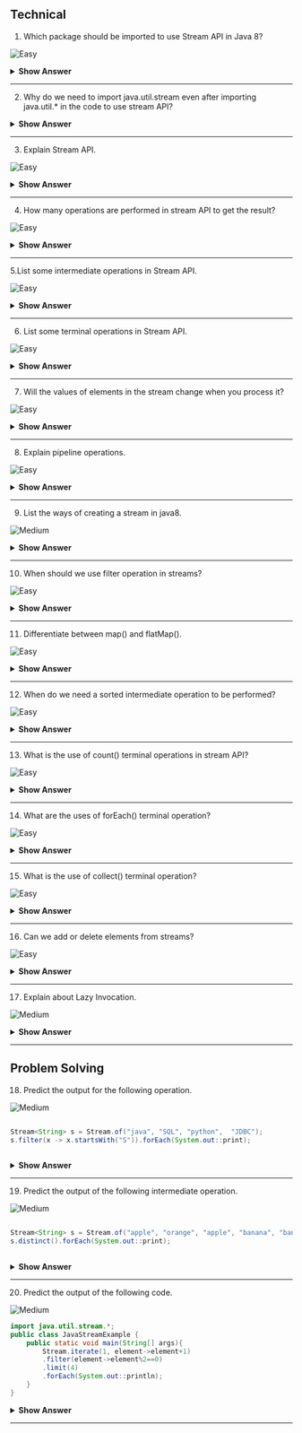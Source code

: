  ## Technical 
 
 1. Which package should be imported to use Stream API in Java 8?
 
 ![Easy](https://github.com/revaturelabs/interviewquestions/blob/dev/ComplexityTags/simple%20(2).svg)

 <details><summary><b> Show Answer</b></summary>
 
 <blockquote>

 We should import java.util.stream, which includes all the classes and interfaces used for functional-type operations. 
  
 </blockquote>

 </details>

 ---
 
 2. Why do we need to import java.util.stream even after importing java.util.* in the code to use stream API?

   <details><summary><b> Show Answer</b></summary>
 
 <blockquote>

  - java.util.* will import all the direct classes and interfaces but not sub-classes/sub-packages.
  - stream class resides in the sub package java.util.stream package so it will not be included in java.util.*.
  
</blockquote>
 
  </details>

  ---
    
  3. Explain Stream API.
  
  ![Easy](https://github.com/revaturelabs/interviewquestions/blob/dev/ComplexityTags/simple%20(2).svg)
    
 <details><summary><b> Show Answer</b></summary>
 
 <blockquote>

 - Stream API is a collection of objects which can be processed to get the desired result. 
 - A stream is a sequence of objects that supports various methods which can be pipelined to produce the desired result.
   The features of Java stream are –
   - A stream is not a data structure instead it takes input from the Collections, Arrays or I/O channels.
   - Streams don’t change the original data structure, they only provide the result as per the pipelined methods.
   - Each intermediate operation is lazily executed and returns a stream as a result, hence various intermediate operations can be pipelined.   
   - Terminal operations mark the end of the stream and return the result.
 
 **Example:**  If we want to filter the movies released in 2022 from the movie database.
  
  </blockquote>

  </details>

  ---
  
  4. How many operations are performed in stream API to get the result?
  
  ![Easy](https://github.com/revaturelabs/interviewquestions/blob/dev/ComplexityTags/simple%20(2).svg)

  <details><summary><b> Show Answer</b></summary>
 
 <blockquote>

- Two operations - Intermediate and terminal operations.
- Intermediate - will process the stream to get the result (like a filter, or map).
- Terminal - it is the end of the stream to return the result.
  
  </blockquote>

</details>

---
   
5.List some intermediate operations in Stream API.

![Easy](https://github.com/revaturelabs/interviewquestions/blob/dev/ComplexityTags/simple%20(2).svg)

 <details><summary><b> Show Answer</b></summary>
 
 <blockquote> 
  
 These are some intermediate operations used in Stream API.
 
 ![image](https://user-images.githubusercontent.com/92523245/183340700-36890903-b56e-4875-b2c5-5f3b0e9e812b.png)
  
  </blockquote>

</details>

  ---
  
6. List some terminal operations in Stream API.

![Easy](https://github.com/revaturelabs/interviewquestions/blob/dev/ComplexityTags/simple%20(2).svg)

 <details><summary><b> Show Answer</b></summary>
 
 <blockquote>
 
 These are some terminal operations used in Stream API.

![image](https://user-images.githubusercontent.com/92523245/183340851-0d37a284-efa2-4743-b2e1-ae56137139f0.png)

 </blockquote> 
  
</details>
  
  ---

7. Will the values of elements in the stream change when you process it?

![Easy](https://github.com/revaturelabs/interviewquestions/blob/dev/ComplexityTags/simple%20(2).svg)


 <details><summary><b> Show Answer</b></summary>

No.
  
 <details><summary><b> Explanation </b></summary>
  
 <blockquote>
  
Because stream API processes the elements as per pipelined operations without changing the values.
  
  </blockquote>

</details>
  
</details>
  
 ---

8. Explain pipeline operations.

![Easy](https://github.com/revaturelabs/interviewquestions/blob/dev/ComplexityTags/simple%20(2).svg)

 <details><summary><b> Show Answer</b></summary>
 
 <blockquote>

- Stream API will take the stream of elements as the source, performs a pipeline of operations, and returns the  result 
- A pipeline of operations consists of a source, zero or more intermediate operations(filter, sort, map), and a terminal operation.

</blockquote>  
  
</details>
  
 ---

9. List the ways of creating a stream in java8.

![Medium](https://github.com/revaturelabs/interviewquestions/blob/dev/ComplexityTags/Medium%20(2).svg)

 <details><summary><b> Show Answer</b></summary>
 
 <blockquote>

- By creating `Stream.of()` method 
- Stream from a Collection using `stream()` & `parallelStream()` methods
- Stream from an Array using `Arrays.stream()`
- Stream using `Stream.builder()`
- By an Empty Stream using `Stream.empty()`
- Creating an infinite Stream using `Stream.generate()` method and `Stream.iterate()` method
- Creating Stream of a File
  
 </blockquote>

</details>

 ---
  
10. When should we use filter operation in streams?

![Easy](https://github.com/revaturelabs/interviewquestions/blob/dev/ComplexityTags/simple%20(2).svg)

 <details><summary><b> Show Answer</b></summary>
 
 <blockquote>

- When we need to process and return a stream from another stream that satisfies a given condition, we use filters in intermediate operations.
- Example: Return the movie list released in 2022 from the movie database.
  
 </blockquote>

</details>
  
 ---

11. Differentiate between map() and flatMap().

![Easy](https://github.com/revaturelabs/interviewquestions/blob/dev/ComplexityTags/simple%20(2).svg)

 <details><summary><b> Show Answer</b></summary>
 
 <blockquote>

- `map()` - will work on the streams and transform the single input value into a single output.
- `flatMap()` - will work on the streams and transform the single input value into multiple outputs by flattening it.
- The primary difference between `map()` vs `flatMap()` is the return type of both methods.
-  `map()` is used for transformation only, but `flatMap()` is used for both transformation and flattening.

   ` flatMap() = map() + Flattening `
  
 </blockquote>


</details>

  ---
  
12. When do we need a sorted intermediate operation to be performed?

![Easy](https://github.com/revaturelabs/interviewquestions/blob/dev/ComplexityTags/simple%20(2).svg)

 <details><summary><b> Show Answer</b></summary>

  <blockquote>
 
- sorted can be used when we need to return the stream of elements in sorted order like sorting arrays.
- Example: return the student database sorted with their department id's.
   
  </blockquote>

</details>
  
---

13. What is the use of count() terminal operations in stream API?

![Easy](https://github.com/revaturelabs/interviewquestions/blob/dev/ComplexityTags/simple%20(2).svg)

 <details><summary><b> Show Answer</b></summary>
 
 <blockquote>
 
- The `count()` method returns the count of elements in a stream
- when we need the result of the stream to be finite numbers.
- Example: return the number of employees working in a particular department.
  
 </blockquote>
 
</details>
  
---

14. What are the uses of forEach() terminal operation?

![Easy](https://github.com/revaturelabs/interviewquestions/blob/dev/ComplexityTags/simple%20(2).svg)

 <details><summary><b> Show Answer</b></summary>
 
  <blockquote>

- When we need to iterate the elements in the stream.
- This is the only operation that returns void.
- It can directly call on collections or stream.
   
</blockquote>

</details>

 ---
  
15. What is the use of collect() terminal operation?

![Easy](https://github.com/revaturelabs/interviewquestions/blob/dev/ComplexityTags/simple%20(2).svg)

 <details><summary><b> Show Answer</b></summary>
 
  <blockquote>

- When we need to convert the source stream into collections by using intermediate operations. 
- Result stream may be of the list, set, map, etc.
   
  </blockquote>

</details>
 
 ---

 16. Can we add or delete elements from streams?
 
 ![Easy](https://github.com/revaturelabs/interviewquestions/blob/dev/ComplexityTags/simple%20(2).svg)

  <details><summary><b> Show Answer</b></summary>

 No
  
   <details><summary><b> Explanation </b></summary>
    
   <blockquote>
    
 - we cannot add/ delete elements in the stream
 - we can only perform the operations on the stream
 - Stream does not store the data as well.
    
   </blockquote>

 </details>
    
   </details>
    
 ---
 
 17. Explain about Lazy Invocation.
 
 ![Medium](https://github.com/revaturelabs/interviewquestions/blob/dev/ComplexityTags/Medium%20(2).svg)

 <details><summary><b> Show Answer</b></summary>
 
 <blockquote>

- Intermediate operations are lazy because they will be invoked if only required for the execution of terminal operations.
- But it is optimized and it can process large numbers of data with high performance.
  
  </blockquote>

</details>

  ---

## Problem Solving

18. Predict the output for the following operation.

![Medium](https://github.com/revaturelabs/interviewquestions/blob/dev/ComplexityTags/Medium%20(2).svg)



 ``` java
 
Stream<String> s = Stream.of("java", "SQL", "python",  "JDBC");
 s.filter(x -> x.startsWith("S")).forEach(System.out::print);
  
 ```
  <details><summary><b> Show Answer</b></summary>

  returns SQL
   
  <details><summary><b> Explanation </b></summary>
   
   <blockquote>
   
 Here we are using the filter to return the result of the element starting with "S".
    
    </blockquote>

 </details>
   
   </details>
   
  ---

 19. Predict the output of the following intermediate operation.
 
 ![Medium](https://github.com/revaturelabs/interviewquestions/blob/dev/ComplexityTags/Medium%20(2).svg)
 
 ``` java

Stream<String> s = Stream.of("apple", "orange", "apple", "banana", "banana");
s.distinct().forEach(System.out::print);
   
 ```
 <details><summary><b> Show Answer</b></summary>

   returns appleorangebanana
  
 <details><summary><b> Explanation </b></summary>
  
  <blockquote>
  
`distinct()`- will return a stream from the source stream removing the duplicate elements.
   
   </blockquote>
  
 </details>
  
   </details>
  
  ---


 20. Predict the output of the following code.
 
 ![Medium](https://github.com/revaturelabs/interviewquestions/blob/dev/ComplexityTags/Medium%20(2).svg)

``` java
import java.util.stream.*;  
public class JavaStreamExample {  
    public static void main(String[] args){  
        Stream.iterate(1, element->element+1)  
        .filter(element->element%2==0)  
        .limit(4)  
        .forEach(System.out::println);  
    }  
}
```
 <details><summary><b> Show Answer</b></summary>
  
   2<br>
   4<br>
   6<br>
   8<br>
  
  <details><summary><b> Explanation </b></summary>
   
   <blockquote>
   
   - `iterate ()` is used to iterate through the elements in the stream.
   - `filter()` used to apply the condition on the stream 
   - `forEach()` is used to return the result from the stream after iteration. <blockquote>
    
    </blockquote>
 
</details>
   
</details>
   
---


